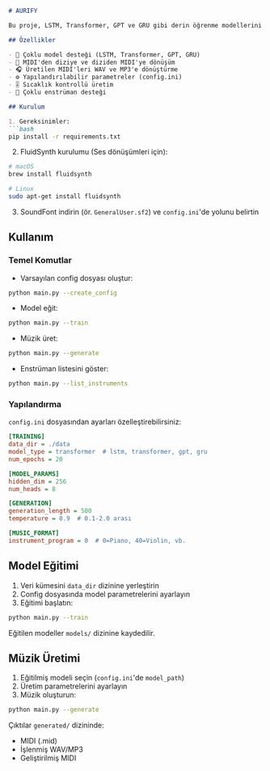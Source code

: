 ```markdown
# AURIFY

Bu proje, LSTM, Transformer, GPT ve GRU gibi derin öğrenme modellerini kullanarak otomatik müzik üretimi sağlayan bir sistemdir. MIDI dosyaları üretir ve bunları WAV/MP3 formatlarına dönüştürür.

## Özellikler

- 🎹 Çoklu model desteği (LSTM, Transformer, GPT, GRU)
- 🎼 MIDI'den diziye ve diziden MIDI'ye dönüşüm
- 🎧 Üretilen MIDI'leri WAV ve MP3'e dönüştürme
- ⚙️ Yapılandırılabilir parametreler (config.ini)
- 🎚️ Sıcaklık kontrollü üretim
- 🎻 Çoklu enstrüman desteği

## Kurulum

1. Gereksinimler:
```bash
pip install -r requirements.txt
```

2. FluidSynth kurulumu (Ses dönüşümleri için):
```bash
# macOS
brew install fluidsynth

# Linux
sudo apt-get install fluidsynth
```

3. SoundFont indirin (ör. `GeneralUser.sf2`) ve `config.ini`'de yolunu belirtin

## Kullanım

### Temel Komutlar

- Varsayılan config dosyası oluştur:
```bash
python main.py --create_config
```

- Model eğit:
```bash
python main.py --train
```

- Müzik üret:
```bash
python main.py --generate
```

- Enstrüman listesini göster:
```bash
python main.py --list_instruments
```

### Yapılandırma

`config.ini` dosyasından ayarları özelleştirebilirsiniz:

```ini
[TRAINING]
data_dir = ./data
model_type = transformer  # lstm, transformer, gpt, gru
num_epochs = 20

[MODEL_PARAMS]
hidden_dim = 256
num_heads = 8

[GENERATION]
generation_length = 500
temperature = 0.9  # 0.1-2.0 arası

[MUSIC_FORMAT]
instrument_program = 0  # 0=Piano, 40=Violin, vb.
```

## Model Eğitimi

1. Veri kümesini `data_dir` dizinine yerleştirin
2. Config dosyasında model parametrelerini ayarlayın
3. Eğitimi başlatın:
```bash
python main.py --train
```

Eğitilen modeller `models/` dizinine kaydedilir.

## Müzik Üretimi

1. Eğitilmiş modeli seçin (`config.ini`'de `model_path`)
2. Üretim parametrelerini ayarlayın
3. Müzik oluşturun:
```bash
python main.py --generate
```

Çıktılar `generated/` dizininde:
- MIDI (.mid)
- İşlenmiş WAV/MP3
- Geliştirilmiş MIDI
